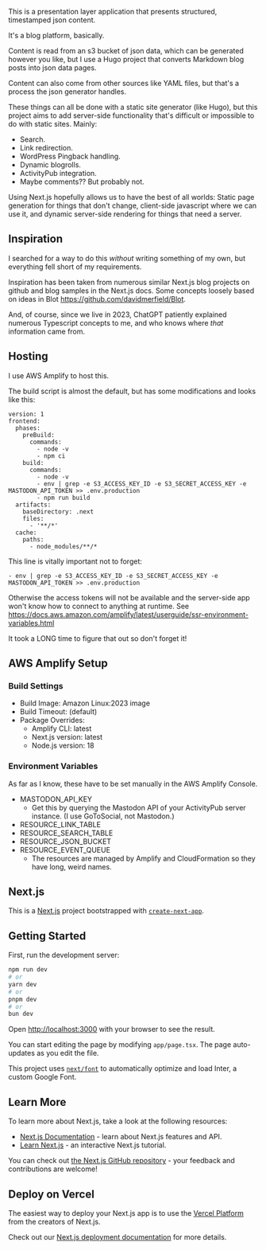 This is a presentation layer application that presents structured, timestamped json content.

It's a blog platform, basically.

Content is read from an s3 bucket of json data, which can be generated however you like, but I use a Hugo project that converts Markdown blog posts into json data pages.

Content can also come from other sources like YAML files, but that's a process the json generator handles.

These things can all be done with a static site generator (like Hugo), but this project aims to add server-side functionality that's difficult or impossible to do with static sites. Mainly:

- Search.
- Link redirection.
- WordPress Pingback handling.
- Dynamic blogrolls.
- ActivityPub integration.
- Maybe comments?? But probably not.

Using Next.js hopefully allows us to have the best of all worlds: Static page generation for things that don't change, client-side javascript where we can use it, and dynamic server-side rendering for things that need a server.

## Inspiration

I searched for a way to do this _without_ writing something of my own, but everything fell short of my requirements.

Inspiration has been taken from numerous similar Next.js blog projects on github and blog samples in the Next.js docs. Some concepts loosely based on ideas in Blot https://github.com/davidmerfield/Blot.

And, of course, since we live in 2023, ChatGPT patiently explained numerous Typescript concepts to me, and who knows where _that_ information came from.

## Hosting

I use AWS Amplify to host this.

The build script is almost the default, but has some modifications and looks like this:

```
version: 1
frontend:
  phases:
    preBuild:
      commands:
        - node -v
        - npm ci
    build:
      commands:
        - node -v
        - env | grep -e S3_ACCESS_KEY_ID -e S3_SECRET_ACCESS_KEY -e MASTODON_API_TOKEN >> .env.production
        - npm run build
  artifacts:
    baseDirectory: .next
    files:
      - '**/*'
  cache:
    paths:
      - node_modules/**/*
```

This line is vitally important not to forget:

```
- env | grep -e S3_ACCESS_KEY_ID -e S3_SECRET_ACCESS_KEY -e MASTODON_API_TOKEN >> .env.production
```

Otherwise the access tokens will not be available and the server-side app won't know how to connect to anything at runtime. See https://docs.aws.amazon.com/amplify/latest/userguide/ssr-environment-variables.html

It took a LONG time to figure that out so don't forget it!

## AWS Amplify Setup

### Build Settings

- Build Image: Amazon Linux:2023 image
- Build Timeout: (default)
- Package Overrides:
  - Amplify CLI: latest
  - Next.js version: latest
  - Node.js version: 18

### Environment Variables

As far as I know, these have to be set manually in the AWS Amplify Console.

- MASTODON_API_KEY
  - Get this by querying the Mastodon API of your ActivityPub server instance. (I use GoToSocial, not Mastodon.)
- RESOURCE_LINK_TABLE
- RESOURCE_SEARCH_TABLE
- RESOURCE_JSON_BUCKET
- RESOURCE_EVENT_QUEUE
  - The resources are managed by Amplify and CloudFormation so they have long, weird names.

## Next.js

This is a [Next.js](https://nextjs.org/) project bootstrapped with [`create-next-app`](https://github.com/vercel/next.js/tree/canary/packages/create-next-app).

## Getting Started

First, run the development server:

```bash
npm run dev
# or
yarn dev
# or
pnpm dev
# or
bun dev
```

Open [http://localhost:3000](http://localhost:3000) with your browser to see the result.

You can start editing the page by modifying `app/page.tsx`. The page auto-updates as you edit the file.

This project uses [`next/font`](https://nextjs.org/docs/basic-features/font-optimization) to automatically optimize and load Inter, a custom Google Font.

## Learn More

To learn more about Next.js, take a look at the following resources:

- [Next.js Documentation](https://nextjs.org/docs) - learn about Next.js features and API.
- [Learn Next.js](https://nextjs.org/learn) - an interactive Next.js tutorial.

You can check out [the Next.js GitHub repository](https://github.com/vercel/next.js/) - your feedback and contributions are welcome!

## Deploy on Vercel

The easiest way to deploy your Next.js app is to use the [Vercel Platform](https://vercel.com/new?utm_medium=default-template&filter=next.js&utm_source=create-next-app&utm_campaign=create-next-app-readme) from the creators of Next.js.

Check out our [Next.js deployment documentation](https://nextjs.org/docs/deployment) for more details.
